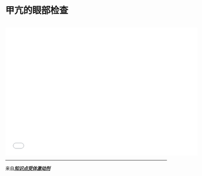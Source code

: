 # 甲亢的眼部检查  

<br><iframe src="//player.bilibili.com/player.html?aid=499711813&amp;bvid=BV1aK411P7dK&amp;cid=238994206&amp;page=1" frameborder="no" scrolling="no" allowfullscreen="allowfullscreen" width="600" height="400"> </iframe>
<hr>
<p>来自<strong style="font-style: italic; color: inherit; font-family: var( --e-global-typography-text-font-family ), Sans-serif; text-transform: uppercase;"><a href="https://space.bilibili.com/556845077">知识点受体激动剂</a></strong></p>